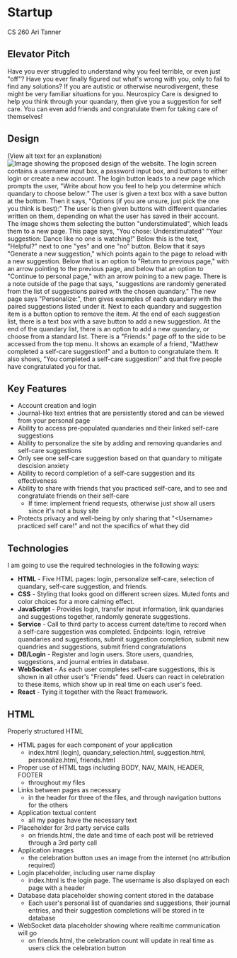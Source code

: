 # Startup
CS 260
Ari Tanner

## Elevator Pitch
Have you ever struggled to understand why you feel terrible, or even just "off"? Have you ever finally figured out what's wrong with you, only to fail to find any solutions? If you are autistic or otherwise neurodivergent, these might be very familiar situations for you. Neurospicy Care is designed to help you think through your quandary, then give you a suggestion for self care. You can even add friends and congratulate them for taking care of themselves!

## Design
(View alt text for an explanation)
![Image showing the proposed design of the website. The login screen contains a username input box, a password input box, and buttons to either login or create a new account. The login button leads to a new page which prompts the user, "Write about how you feel to help you determine which quandary to choose below:" The user is given a text box with a save button at the bottom. Then it says, "Options (if you are unsure, just pick the one you think is best):" The user is then given buttons with different quandaries written on them, depending on what the user has saved in their account. The image shows them selecting the button "understimulated", which leads them to a new page. This page says, "You chose: Understimulated" "Your suggestion: Dance like no one is watching!" Below this is the text, "Helpful?" next to one "yes" and one "no" button. Below that it says "Generate a new suggestion," which points again to the page to reload with a new suggestion. Below that is an option to "Return to previous page," with an arrow pointing to the previous page, and below that an option to "Continue to personal page," with an arrow poining to a new page. There is a note outside of the page that says, "suggestions are randomly generated from the list of suggestions paired with the chosen quandary." The new page says "Personalize:", then gives examples of each quandary with the paired suggestions listed under it. Next to each quandary and suggestion item is a button option to remove the item. At the end of each suggestion list, there is a text box with a save button to add a new suggestion. At the end of the quandary list, there is an option to add a new quandary, or choose from a standard list. There is a "Friends:" page off to the side to be accessed from the top menu. It shows an example of a friend, "Matthew completed a self-care suggestion!" and a button to congratulate them. It also shows, "You completed a self-care suggestion!" and that five people have congratulated you for that.](/IMG_0922.jpg)

## Key Features
- Account creation and login
- Journal-like text entries that are persistently stored and can be viewed from your personal page
- Ability to access pre-populated quandaries and their linked self-care suggestions
- Ability to personalize the site by adding and removing quandaries and self-care suggestions
- Only see one self-care suggestion based on that quandary to mitigate descision anxiety
- Ability to record completion of a self-care suggestion and its effectiveness
- Ability to share with friends that you practiced self-care, and to see and congratulate friends on their self-care
    - If time: implement friend requests, otherwise just show all users since it's not a busy site
- Protects privacy and well-being by only sharing that "\<Username\> practiced self care!" and not the specifics of what they did

## Technologies
I am going to use the required technologies in the following ways:
- **HTML** - Five HTML pages: login, personalize self-care, selection of quandary, self-care suggestion, and friends.
- **CSS** - Styling that looks good on different screen sizes. Muted fonts and color choices for a more calming effect.
- **JavaScript** - Provides login, transfer input information, link quandaries and suggestions together, randomly generate suggestions.
- **Service** - Call to third party to access current date/time to record when a self-care suggestion was completed. Endpoints: login, retreive quandaries and suggestions, submit suggestion completion, submit new quandries and suggestions, submit friend congratulations
- **DB/Login** - Register and login users. Store users, quandries, suggestions, and journal entries in database.
- **WebSocket** - As each user completes self-care suggestions, this is shown in all other user's "Friends" feed. Users can react in celebration to these items, which show up in real time on each user's feed.
- **React** - Tying it together with the React framework.

## HTML
Properly structured HTML
- HTML pages for each component of your application
    - index.html (login), quandary_selection.html, suggestion.html, personalize.html, friends.html
- Proper use of HTML tags including BODY, NAV, MAIN, HEADER, FOOTER
    - throughout my files
- Links between pages as necessary
    - in the header for three of the files, and through navigation buttons for the others
- Application textual content
    - all my pages have the necessary text
- Placeholder for 3rd party service calls
    - on friends.html, the date and time of each post will be retrieved through a 3rd party call
- Application images
    - the celebration button uses an image from the internet (no attribution required)
- Login placeholder, including user name display
    - index.html is the login page. The username is also displayed on each page with a header
- Database data placeholder showing content stored in the database
    - Each user's personal list of quandaries and suggestions, their journal entries, and their suggestion completions will be stored in te database
- WebSocket data placeholder showing where realtime communication will go
    - on friends.html, the celebration count will update in real time as users click the celebration button

